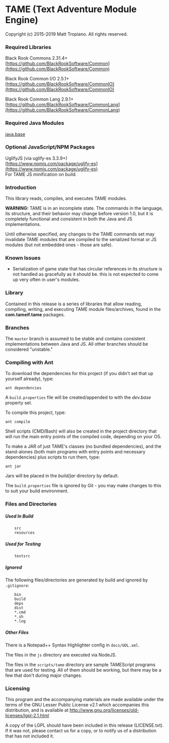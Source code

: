 # TAME (Text Adventure Module Engine)

Copyright (c) 2015-2019 Matt Tropiano. All rights reserved.  

### Required Libraries

Black Rook Commons 2.31.4+  
[https://github.com/BlackRookSoftware/Common](https://github.com/BlackRookSoftware/Common)

Black Rook Common I/O 2.5.1+  
[https://github.com/BlackRookSoftware/CommonIO](https://github.com/BlackRookSoftware/CommonIO)

Black Rook Common Lang 2.9.1+  
[https://github.com/BlackRookSoftware/CommonLang](https://github.com/BlackRookSoftware/CommonLang)

### Required Java Modules

[java.base](https://docs.oracle.com/javase/10/docs/api/java.base-summary.html)  

### Optional JavaScript/NPM Packages

UglifyJS (via uglify-es 3.3.9+)  
[https://www.npmjs.com/package/uglify-es](https://www.npmjs.com/package/uglify-es)  
For TAME JS minification on build.

### Introduction

This library reads, compiles, and executes TAME modules.

**WARNING:** TAME is in an incomplete state. The commands in the language, its structure, 
and their behavior may change before version 1.0, but it is completely functional and consistent
in both the Java and JS implementations.

Until otherwise specified, any changes to the TAME commands set may invalidate TAME modules that are compiled
to the serialized format or JS modules (but not embedded ones - those are safe).

### Known Issues

* Serialization of game state that has circular references in its structure is not handled as gracefully as it should be.
this is not expected to come up very often in user's modules.

### Library

Contained in this release is a series of libraries that allow reading, compiling,
writing, and executing TAME module files/archives, found in the **com.tameif.tame**
packages.

### Branches

The `master` branch is assumed to be stable and contains consistent implementations between Java
and JS. All other branches should be considered "unstable."


### Compiling with Ant

To download the dependencies for this project (if you didn't set that up yourself already), type:

	ant dependencies

A `build.properties` file will be created/appended to with the *dev.base* property set.
	
To compile this project, type:

	ant compile

Shell scripts (CMD/Bash) will also be created in the project directory that will run the main
entry points of the compiled code, depending on your OS.
	
To make a JAR of just TAME's classes (no bundled dependencies), and the stand-alones 
(both main programs with entry points and necessary dependencies) plus scripts to run them, type:

	ant jar

Jars will be placed in the *build/jar* directory by default.

The `build.properties` file is ignored by Git - you may make changes to this to suit
your build environment.
 

### Files and Directories

##### Used In Build

```
	src
	resources
```

##### Used for Testing

```
	testsrc
```


##### Ignored

The following files/directories are generated by build and ignored by `.gitignore`:

```
	bin
	build
	deps
	dist
	*.cmd
	*.sh
	*.log
```


##### Other Files

There is a Notepad++ Syntax Highlighter config in `docs/UDL.xml`.

The files in the `js` directory are executed via NodeJS.

The files in the `scripts/tame` directory are sample TAMEScript programs that are used for testing. All
of them should be working, but there may be a few that don't during major changes.



### Licensing

This program and the accompanying materials
are made available under the terms of the GNU Lesser Public License v2.1
which accompanies this distribution, and is available at
http://www.gnu.org/licenses/old-licenses/lgpl-2.1.html

A copy of the LGPL should have been included in this release (LICENSE.txt).
If it was not, please contact us for a copy, or to notify us of a distribution
that has not included it. 
